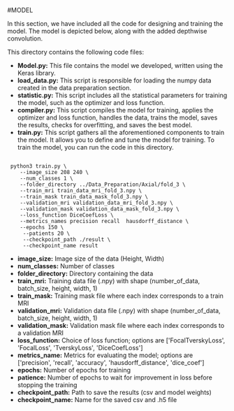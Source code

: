 #MODEL 


In this section, we have included all the code for designing and training the model. The model is depicted below, along with the added depthwise convolution.

This directory contains the following code files:

- **Model.py:** This file contains the model we developed, written using the Keras library.
- **load_data.py:** This script is responsible for loading the numpy data created in the data preparation section.
- **statistic.py:** This script includes all the statistical parameters for training the model, such as the optimizer and loss function.
- **compiler.py:** This script compiles the model for training, applies the optimizer and loss function, handles the data, trains the model, saves the results, checks for overfitting, and saves the best model.
- **train.py:** This script gathers all the aforementioned components to train the model. It allows you to define and tune the model for training.
To train the model, you can run the code in this directory.



```

 python3 train.py \
	--image_size 208 240 \
	--num_classes 1 \
	--folder_directory ../Data_Preparation/Axial/fold_3 \
	--train_mri train_data_mri_fold_3.npy \
	--train_mask train_data_mask_fold_3.npy \
	--validation_mri validation_data_mri_fold_3.npy \
	--validation_mask validation_data_mask_fold_3.npy \
	--loss_function DiceCoefLoss \
	--metrics_names precision recall  hausdorff_distance \
	--epochs 150 \
	 --patients 20 \
	 --checkpoint_path ./result \
	 --checkpoint_name result

```
- **image_size:** Image size of the data (Height, Width)
- **num_classes:** Number of classes
- **folder_directory:** Directory containing the data
- **train_mri:** Training data file (.npy) with shape (number_of_data, batch_size, height, width, 1)
- **train_mask:** Training mask file where each index corresponds to a train MRI
- **validation_mri:** Validation data file (.npy) with shape (number_of_data, batch_size, height, width, 1)
- **validation_mask:** Validation mask file where each index corresponds to a validation MRI
- **loss_function:** Choice of loss function; options are ['FocalTverskyLoss', 'FocalLoss', 'TverskyLoss', 'DiceCoefLoss']
- **metrics_name:** Metrics for evaluating the model; options are ['precision', 'recall', 'accuracy', 'hausdorff_distance', 'dice_coef']
- **epochs:** Number of epochs for training
- **patience:** Number of epochs to wait for improvement in loss before stopping the training
- **checkpoint_path:** Path to save the results (csv and model weights)
- **checkpoint_name:** Name for the saved csv and .h5 file



